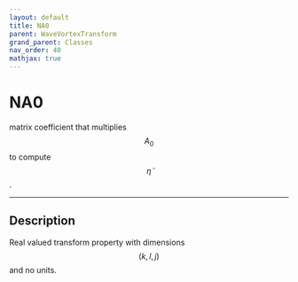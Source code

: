 ```yaml
---
layout: default
title: NA0
parent: WaveVortexTransform
grand_parent: Classes
nav_order: 40
mathjax: true
---
```


#  NA0

matrix coefficient that multiplies $$A_0$$ to compute $$\tilde{\eta}$$.


---

## Description
Real valued transform property with dimensions $$(k,l,j)$$ and no units.

